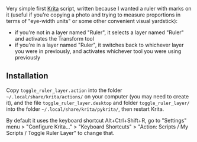 Very simple first [Krita](https://krita.org/) script, written because I wanted a ruler with marks on it (useful if you're copying a photo and trying to measure proportions in terms of "eye-width units" or some other convenient visual yardstick):

 * if you're not in a layer named "Ruler", it selects a layer named "Ruler" and activates the Transform tool
 * if you're in a layer named "Ruler", it switches back to whichever layer you were in previously, and activates whichever tool you were using previously

## Installation

Copy `toggle_ruler_layer.action` into the folder `~/.local/share/krita/actions/` on your computer (you may need to create it), and the file `toggle_ruler_layer.desktop` and folder `toggle_ruler_layer/` into the folder `~/.local/share/krita/pykrita/`, then restart Krita.

By default it uses the keyboard shortcut Alt+Ctrl+Shift+R, go to "Settings" menu > "Configure Krita..." > "Keyboard Shortcuts" > "Action: Scripts / My Scripts / Toggle Ruler Layer" to change that.